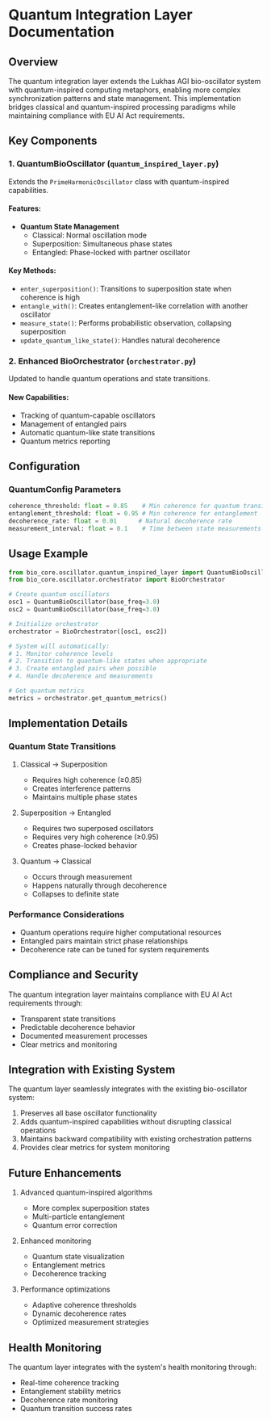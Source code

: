 # Quantum Integration Layer Documentation

## Overview
The quantum integration layer extends the Lukhas AGI bio-oscillator system with quantum-inspired computing metaphors, enabling more complex synchronization patterns and state management. This implementation bridges classical and quantum-inspired processing paradigms while maintaining compliance with EU AI Act requirements.

## Key Components

### 1. QuantumBioOscillator (`quantum_inspired_layer.py`)
Extends the `PrimeHarmonicOscillator` class with quantum-inspired capabilities.

#### Features:
- **Quantum State Management**
  - Classical: Normal oscillation mode
  - Superposition: Simultaneous phase states
  - Entangled: Phase-locked with partner oscillator

#### Key Methods:
- `enter_superposition()`: Transitions to superposition state when coherence is high
- `entangle_with()`: Creates entanglement-like correlation with another oscillator
- `measure_state()`: Performs probabilistic observation, collapsing superposition
- `update_quantum_like_state()`: Handles natural decoherence

### 2. Enhanced BioOrchestrator (`orchestrator.py`)
Updated to handle quantum operations and state transitions.

#### New Capabilities:
- Tracking of quantum-capable oscillators
- Management of entangled pairs
- Automatic quantum-like state transitions
- Quantum metrics reporting

## Configuration

### QuantumConfig Parameters
```python
coherence_threshold: float = 0.85    # Min coherence for quantum transition
entanglement_threshold: float = 0.95 # Min coherence for entanglement
decoherence_rate: float = 0.01      # Natural decoherence rate
measurement_interval: float = 0.1    # Time between state measurements
```

## Usage Example

```python
from bio_core.oscillator.quantum_inspired_layer import QuantumBioOscillator
from bio_core.oscillator.orchestrator import BioOrchestrator

# Create quantum oscillators
osc1 = QuantumBioOscillator(base_freq=3.0)
osc2 = QuantumBioOscillator(base_freq=3.0)

# Initialize orchestrator
orchestrator = BioOrchestrator([osc1, osc2])

# System will automatically:
# 1. Monitor coherence levels
# 2. Transition to quantum-like states when appropriate
# 3. Create entangled pairs when possible
# 4. Handle decoherence and measurements

# Get quantum metrics
metrics = orchestrator.get_quantum_metrics()
```

## Implementation Details

### Quantum State Transitions
1. Classical → Superposition
   - Requires high coherence (≥0.85)
   - Creates interference patterns
   - Maintains multiple phase states

2. Superposition → Entangled
   - Requires two superposed oscillators
   - Requires very high coherence (≥0.95)
   - Creates phase-locked behavior

3. Quantum → Classical
   - Occurs through measurement
   - Happens naturally through decoherence
   - Collapses to definite state

### Performance Considerations
- Quantum operations require higher computational resources
- Entangled pairs maintain strict phase relationships
- Decoherence rate can be tuned for system requirements

## Compliance and Security

The quantum integration layer maintains compliance with EU AI Act requirements through:
- Transparent state transitions
- Predictable decoherence behavior
- Documented measurement processes
- Clear metrics and monitoring

## Integration with Existing System

The quantum layer seamlessly integrates with the existing bio-oscillator system:
1. Preserves all base oscillator functionality
2. Adds quantum-inspired capabilities without disrupting classical operations
3. Maintains backward compatibility with existing orchestration patterns
4. Provides clear metrics for system monitoring

## Future Enhancements

1. Advanced quantum-inspired algorithms
   - More complex superposition states
   - Multi-particle entanglement
   - Quantum error correction

2. Enhanced monitoring
   - Quantum state visualization
   - Entanglement metrics
   - Decoherence tracking

3. Performance optimizations
   - Adaptive coherence thresholds
   - Dynamic decoherence rates
   - Optimized measurement strategies

## Health Monitoring

The quantum layer integrates with the system's health monitoring through:
- Real-time coherence tracking
- Entanglement stability metrics
- Decoherence rate monitoring
- Quantum transition success rates

